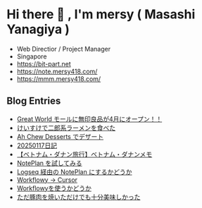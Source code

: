 # Hi there 👋 , I'm mersy ( Masashi Yanagiya )

- Web Directior / Project Manager
- Singapore
- https://bit-part.net
- https://note.mersy418.com/
- https://mmm.mersy418.com/

## Blog Entries
<!-- BLOG-POST-LIST:START -->
- [Great World モールに無印良品が4月にオープン！！](https://mersy.hatenablog.com/entry/2025/02/09/151309)
- [けいすけで二郎系ラーメンを食べた](https://mersy.hatenablog.com/entry/2025/01/19/130000)
- [Ah Chew Desserts でデザート](https://mersy.hatenablog.com/entry/2025/01/18/230000)
- [20250117日記](https://mersy.hatenablog.com/entry/2025/01/17/225237)
- [【ベトナム・ダナン旅行】ベトナム・ダナンメモ](https://mersy.hatenablog.com/entry/2025/01/16/072647)
- [NotePlan を試してみる](https://mersy.hatenablog.com/entry/2025/01/15/082254)
- [Logseq 経由の NotePlan にするかどうか](https://mersy.hatenablog.com/entry/2025/01/14/100902)
- [Workflowy → Cursor](https://mersy.hatenablog.com/entry/2025/01/13/082354)
- [Workflowyを使うかどうか](https://mersy.hatenablog.com/entry/2025/01/09/083343)
- [ただ豚肉を焼いただけでも十分美味しかった](https://mersy.hatenablog.com/entry/2025/01/08/233000)
<!-- BLOG-POST-LIST:END -->
